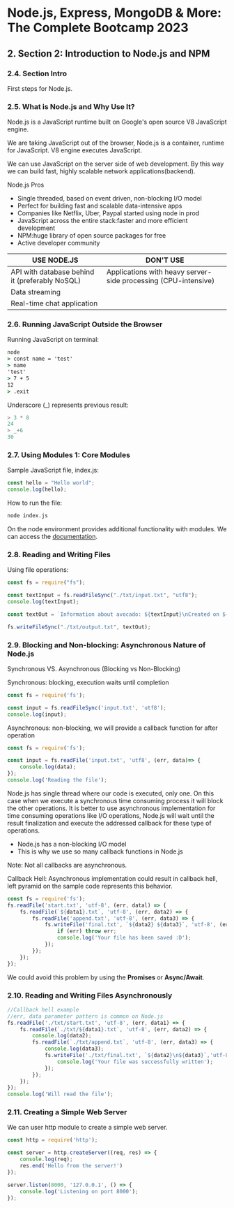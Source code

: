 # Node.js, Express, MongoDB & More: The Complete Bootcamp 2023

## 2. Section 2: Introduction to Node.js and NPM

### 2.4. Section Intro

First steps for Node.js.

### 2.5. What is Node.js and Why Use It?

Node.js is a JavaScript runtime built on Google's open source V8 JavaScript engine.

We are taking JavaScript out of the browser, Node.js is a container, runtime for JavaScript. V8 engine executes JavaScript.

We can use JavaScript on the server side of web development. By this way we can build fast, highly scalable network applications(backend).

Node.js Pros

- Single threaded, based on event driven, non-blocking I/O model
- Perfect for building fast and scalable data-intensive apps
- Companies like Netflix, Uber, Paypal started using node in prod
- JavaScript across the entire stack:faster and more efficient development
- NPM:huge library of open source packages for free
- Active developer community

| USE NODE.JS                                    | DON'T USE                                                      |
| ---------------------------------------------- | -------------------------------------------------------------- |
| API with database behind it (preferably NoSQL) | Applications with heavy server-side processing (CPU-intensive) |
| Data streaming                                 |                                                                |
| Real-time chat application                     |                                                                |

### 2.6. Running JavaScript Outside the Browser

Running JavaScript on terminal:

```cmd
node
> const name = 'test'
> name
'test'
> 7 + 5
12
> .exit
```

Underscore (\_) represents previous result:

```js
> 3 * 8
24
> _+6
30
```

### 2.7. Using Modules 1: Core Modules

Sample JavaScript file, index.js:

```js
const hello = "Hello world";
console.log(hello);
```

How to run the file:

```cmd
node index.js
```

On the node environment provides additional functionality with modules. We can access the [documentation](https://nodejs.org/docs/latest-v16.x/api/).

### 2.8. Reading and Writing Files

Using file operations:

```js
const fs = require("fs");

const textInput = fs.readFileSync("./txt/input.txt", "utf8");
console.log(textInput);

const textOut = `Information about avocado: ${textInput}\nCreated on ${Date.now()}`;

fs.writeFileSync("./txt/output.txt", textOut);
```

### 2.9. Blocking and Non-blocking: Asynchronous Nature of Node.js

Synchronous VS. Asynchronous (Blocking vs Non-Blocking)

Synchronous: blocking, execution waits until completion

```js
const fs = require('fs');

const input = fs.readFileSync('input.txt', 'utf8');
console.log(input);
```

Asynchronous: non-blocking, we will provide a callback function for after operation

```js
const fs = require('fs');

const input = fs.readFile('input.txt', 'utf8', (err, data)=> {
    console.log(data);
});
console.log('Reading the file');
```

Node.js has single thread where our code is executed, only one. On this case when we execute a synchronous time consuming process it will block the other operations. It is better to use asynchronous implementation for time consuming operations like I/O operations, Node.js will wait until the result finalization and execute the addressed callback for these type of operations.

- Node.js has a non-blocking I/O model
- This is why we use so many callback functions in Node.js

Note: Not all callbacks are asynchronous.

Callback Hell: Asynchronous implementation could result in callback hell, left pyramid on the sample code represents this behavior.

```js
const fs = require('fs');
fs.readFile('start.txt', 'utf-8', (err, datal) => {
    fs.readFile(`${data1}.txt`, 'utf-8', (err, data2) => {
        fs.readFile('append.txt', 'utf-8', (err, data3) => {
            fs.writeFile('final.txt', `${data2} ${data3}`, 'utf-8', (err) => {
                if (err) throw err;
                console.log('Your file has been saved :D');
            });
        });
    });
});
```

We could avoid this problem by using the **Promises** or **Async/Await**.

### 2.10. Reading and Writing Files Asynchronously

```js
//Callback hell example
//err, data parameter pattern is common on Node.js
fs.readFile('./txt/start.txt', 'utf-8', (err, data1) => {
    fs.readFile(`./txt/${data1}.txt`, 'utf-8', (err, data2) => {
        console.log(data2);
        fs.readFile(`./txt/append.txt`, 'utf-8', (err, data3) => {
            console.log(data3);
            fs.writeFile('./txt/final.txt', `${data2}\n${data3}`,'utf-8', (err) => {
                console.log('Your file was successfully written');
            });
        });
    });
});
console.log('Will read the file');
```

### 2.11. Creating a Simple Web Server

We can user http module to create a simple web server.

```js
const http = require('http');

const server = http.createServer((req, res) => {
    console.log(req);
    res.end('Hello from the server!')
});

server.listen(8000, '127.0.0.1', () => {
    console.log('Listening on port 8000');
});
```
